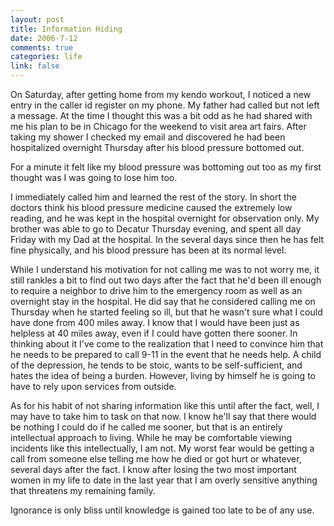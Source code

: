 ```yaml
--- 
layout: post
title: Information Hiding
date: 2006-7-12
comments: true
categories: life
link: false
---
```

On Saturday, after getting home from my kendo workout, I noticed a new entry in the caller id register on my phone. My father had called but not left a message. At the time I thought this was a bit odd as he had shared with me his plan to be in Chicago for the weekend to visit area art fairs. After taking my shower I checked my email and discovered he had been hospitalized overnight Thursday after his blood pressure bottomed out.

For a minute it felt like my blood pressure was bottoming out too as my first thought was I was going to lose him too.

I immediately called him and learned the rest of the story. In short the doctors think his blood pressure medicine caused the extremely low reading, and he was kept in the hospital overnight for observation only. My brother was able to go to Decatur Thursday evening, and spent all day Friday with my Dad at the hospital. In the several days since then he has felt fine physically, and his blood pressure has been at its normal level.

While I understand his motivation for not calling me was to not worry me, it still rankles a bit to find out two days after the fact that he'd been ill enough to require a neighbor to drive him to the emergency room as well as an overnight stay in the hospital. He did say that he considered calling me on Thursday when he started feeling so ill, but that he wasn't sure what I could have done from 400 miles away. I know that I would have been just as helpless at 40 miles away, even if I could have gotten there sooner. In thinking about it I've come to the realization that I need to convince him that he needs to be prepared to call 9-11 in the event that he needs help. A child of the depression, he tends to be stoic, wants to be self-sufficient, and hates the idea of being a burden. However, living by himself he is going to have to rely upon services from outside.

As for his habit of not sharing information like this until after the fact, well, I may have to take him to task on that now. I know he'll say that there would be nothing I could do if he called me sooner, but that is an entirely intellectual approach to living. While he may be comfortable viewing incidents like this intellectually, I am not. My worst fear would be getting a call from someone else telling me how he died or got hurt or whatever, several days after the fact. I know after losing the two most important women in my life to date in the last year that I am overly sensitive anything that threatens my remaining family.

Ignorance is only bliss until knowledge is gained too late to be of any use.
